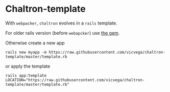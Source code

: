 # Chaltron-template

With `webpacker`, `chaltron` evolves in a `rails` template.

For older rails version (before `webapcker`) use [the gem](https://github.com/vicvega/chaltron).

Otherwise create a new app
```
rails new myapp -m https://raw.githubusercontent.com/vicvega/chaltron-template/master/template.rb
```

or apply the template
```
rails app:template LOCATION="https://raw.githubusercontent.com/vicvega/chaltron-template/master/template.rb"
```
